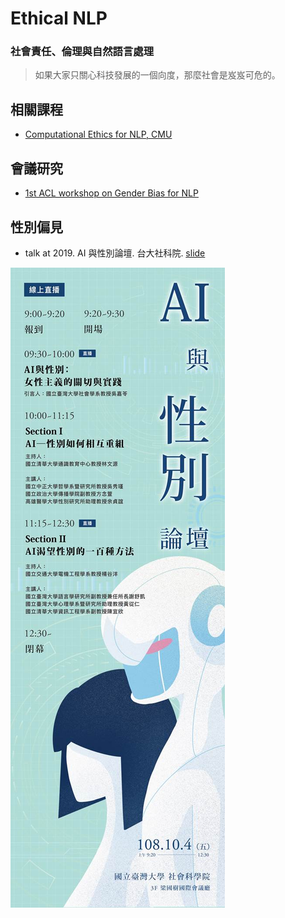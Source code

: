 # Ethical NLP

### 社會責任、倫理與自然語言處理


> 如果大家只關心科技發展的一個向度，那麼社會是岌岌可危的。



## 相關課程

- [Computational Ethics for NLP, CMU]( 
http://demo.clab.cs.cmu.edu/ethical_nlp/)


## 會議研究

- [1st ACL workshop on Gender Bias for NLP](
https://genderbiasnlp.talp.cat/)


## 性別偏見

- talk at 2019. AI 與性別論壇. 台大社科院. [slide](gendernlp.html)

![](img/gender-language-ai.jpg)